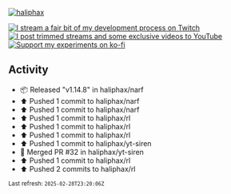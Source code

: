 [![haliphax](https://pbs.twimg.com/profile_banners/458808076/1545597092/1500x500)](https://haliphax.dev)

[![I stream a fair bit of my development process on Twitch](https://img.shields.io/twitch/status/haliphax?logo=twitch&style=for-the-badge)](https://twitch.tv/haliphax) &nbsp; [![I post trimmed streams and some exclusive videos to YouTube](https://img.shields.io/badge/youtube-watch-f00?logo=youtube&style=for-the-badge)](https://youtube.com/haliphaxyt) &nbsp; [![Support my experiments on ko-fi](https://img.shields.io/badge/kofi-support-ff5e5b?logo=ko-fi&style=for-the-badge)](https://ko-fi.com/haliphax)

## Activity

* 📦 Released "v1.14.8" in haliphax/narf
* ⬆️ Pushed 1 commit to haliphax/narf
* ⬆️ Pushed 1 commit to haliphax/narf
* ⬆️ Pushed 1 commit to haliphax/rl
* ⬆️ Pushed 1 commit to haliphax/rl
* ⬆️ Pushed 1 commit to haliphax/rl
* ⬆️ Pushed 1 commit to haliphax/yt-siren
* 🎉 Merged PR #32 in haliphax/yt-siren
* ⬆️ Pushed 1 commit to haliphax/rl
* ⬆️ Pushed 2 commits to haliphax/rl

<small>Last refresh: `2025-02-28T23:20:06Z`</small>
